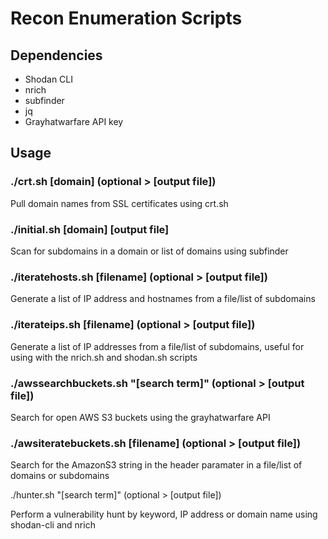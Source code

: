 # Recon Enumeration Scripts

## Dependencies

- Shodan CLI
- nrich
- subfinder
- jq
- Grayhatwarfare API key

## Usage

### ./crt.sh [domain] (optional > [output file])

Pull domain names from SSL certificates using crt.sh

### ./initial.sh [domain] [output file]

Scan for subdomains in a domain or list of domains using subfinder

### ./iteratehosts.sh [filename] (optional > [output file])

Generate a list of IP address and hostnames from a file/list of subdomains

### ./iterateips.sh [filename] (optional > [output file])

Generate a list of IP addresses from a file/list of subdomains, useful for using with the nrich.sh and shodan.sh scripts

### ./awssearchbuckets.sh "[search term]" (optional > [output file])

Search for open AWS S3 buckets using the grayhatwarfare API

### ./awsiteratebuckets.sh [filename] (optional > [output file])

Search for the AmazonS3 string in the header paramater in a file/list of domains or subdomains

./hunter.sh "[search term]" (optional > [output file])

Perform a vulnerability hunt by keyword, IP address or domain name using shodan-cli and nrich
